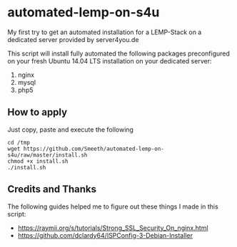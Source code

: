 # automated-lemp-on-s4u
My first try to get an automated installation for a LEMP-Stack on a dedicated server provided by server4you.de

This script will install fully automated the following packages preconfigured on your fresh Ubuntu 14.04 LTS installation on your dedicated server:

1. nginx
1. mysql
1. php5

## How to apply
Just copy, paste and execute the following

	cd /tmp
	wget https://github.com/Smeeth/automated-lemp-on-s4u/raw/master/install.sh
	chmod +x install.sh
	./install.sh




## Credits and Thanks
The following guides helped me to figure out these things I made in this script:

* https://raymii.org/s/tutorials/Strong_SSL_Security_On_nginx.html
* https://github.com/dclardy64/ISPConfig-3-Debian-Installer
